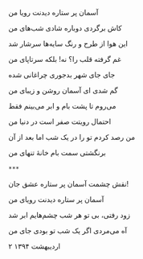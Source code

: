 <!-- 
.. title: آسمان پرستاره
.. slug: asemane-por-setareh
.. date: 2015-11-30 22:33:31 UTC
.. tags: غزل
.. category: 
.. link: 
.. description: 
.. type: text
-->

آسمان پر ستاره دیدنت رویا من

کاش برگردی دوباره شادی شب‌های من

این هوا از طرح و رنگ سایه‌ها سرشار شد

غم گرفته قلب را؟ نه! بلکه سرتاپای من

جای جای شهر بدجوری چراغانی شده

گم شدی ای آسمان روشن و زیبای من

می‌روم تا پشت بام و ابر می‌بینم فقط

احتمال رویتت صفر است در دنیا من

من رصد کردم تو را در یک شب اما بعد از آن

برنگشتی سمت بام خانهٔ تنهای من

‍`***`

نقش چشمت آسمان پر ستاره عشق جان!

آسمان پر ستاره دیدنت رویای من

زود رفتی، بی تو هر شب چشم‌هایم ابر شد

آه می‌مردی اگر یک شب تو بودی جای من

۲ اردیبهشت ۱۳۹۴
